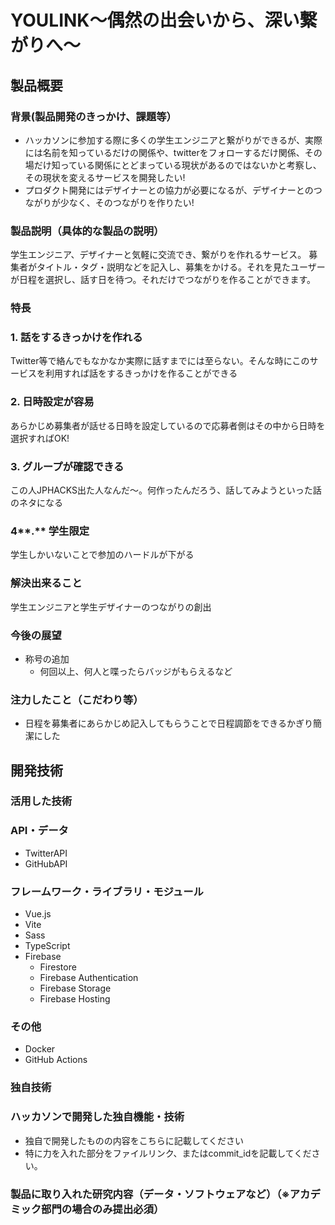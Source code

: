 # YOULINK〜偶然の出会いから、深い繋がりへ〜

## **製品概要**

### **背景(製品開発のきっかけ、課題等）**
- ハッカソンに参加する際に多くの学生エンジニアと繋がりができるが、実際には名前を知っているだけの関係や、twitterをフォローするだけ関係、その場だけ知っている関係にとどまっている現状があるのではないかと考察し、その現状を変えるサービスを開発したい!
- プロダクト開発にはデザイナーとの協力が必要になるが、デザイナーとのつながりが少なく、そのつながりを作りたい!

### **製品説明（具体的な製品の説明）**
学生エンジニア、デザイナーと気軽に交流でき、繋がりを作れるサービス。
募集者がタイトル・タグ・説明などを記入し、募集をかける。それを見たユーザーが日程を選択し、話す日を待つ。それだけでつながりを作ることができます。

### **特長**
### **1.** 話をするきっかけを作れる
Twitter等で絡んでもなかなか実際に話すまでには至らない。そんな時にこのサービスを利用すれば話をするきっかけを作ることができる

### **2.** 日時設定が容易
あらかじめ募集者が話せる日時を設定しているので応募者側はその中から日時を選択すればOK!

### **3.** グループが確認できる
この人JPHACKS出た人なんだ〜。何作ったんだろう、話してみようといった話のネタになる

### 4**.** 学生限定
学生しかいないことで参加のハードルが下がる

### **解決出来ること**
学生エンジニアと学生デザイナーのつながりの創出

### **今後の展望**
- 称号の追加
    - 何回以上、何人と喋ったらバッジがもらえるなど

### **注力したこと（こだわり等）**
- 日程を募集者にあらかじめ記入してもらうことで日程調節をできるかぎり簡潔にした

## **開発技術**
### **活用した技術**
### **API・データ**
- TwitterAPI
- GitHubAPI

### **フレームワーク・ライブラリ・モジュール**
- Vue.js
- Vite
- Sass
- TypeScript
- Firebase
    - Firestore
    - Firebase Authentication
    - Firebase Storage
    - Firebase Hosting

### **その他**
- Docker
- GitHub Actions

### **独自技術**
### **ハッカソンで開発した独自機能・技術**

- 独自で開発したものの内容をこちらに記載してください
- 特に力を入れた部分をファイルリンク、またはcommit_idを記載してください。

### **製品に取り入れた研究内容（データ・ソフトウェアなど）（※アカデミック部門の場合のみ提出必須）**
